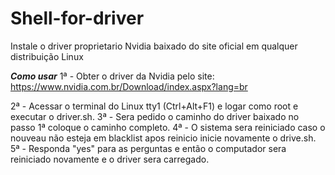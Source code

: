 # Shell-for-driver
Instale o driver proprietario Nvidia baixado do site oficial em qualquer distribuição Linux

***Como usar***
1ª - Obter o driver da Nvidia pelo site: https://www.nvidia.com.br/Download/index.aspx?lang=br

2ª - Acessar o terminal do Linux tty1 (Ctrl+Alt+F1) e logar como root e executar o driver.sh.
3ª - Sera pedido o caminho do driver baixado no passo 1ª coloque o caminho completo.
4ª - O sistema sera reiniciado caso o nouveau não esteja em blacklist apos reinicio inicie novamente o drive.sh.
5ª - Responda "yes" para as perguntas e então o computador sera reiniciado novamente e o driver sera carregado.
